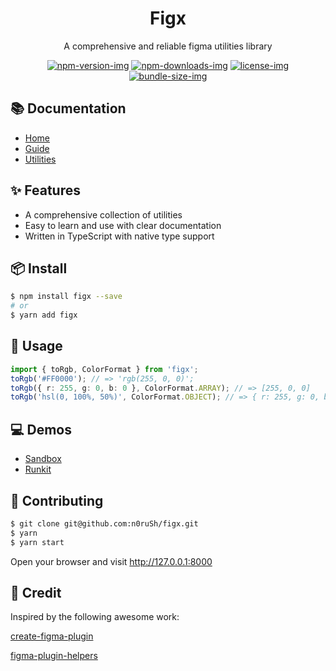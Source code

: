 <div align="center">
  <h1>Figx</h1>
</div>

<div align="center">

A comprehensive and reliable figma utilities library

[![npm-version-img]][npm-link] [![npm-downloads-img]][npm-link] [![license-img]][license-link] [![bundle-size-img]](https://bundlephobia.com/result?p=figx)

[npm-link]: https://www.npmjs.com/package/figx
[npm-version-img]: https://img.shields.io/npm/v/figx.svg?style=flat
[npm-downloads-img]: https://img.shields.io/npm/dm/figx.svg?style=flat
[license-img]: https://img.shields.io/badge/license-MIT-blue.svg
[license-link]: https://github.com/n0ruSh/figx/blob/main/LICENSE
[bundle-size-img]: https://img.shields.io/bundlephobia/minzip/figx?cacheSeconds=1800

</div>

## 📚 Documentation

- [Home](https://figx.cool)
- [Guide](https://figx.cool/guide)
- [Utilities](https://figx.cool/utilities)

## ✨ Features

- A comprehensive collection of utilities
- Easy to learn and use with clear documentation
- Written in TypeScript with native type support

## 📦 Install

```bash
$ npm install figx --save
# or
$ yarn add figx
```

## 🔨 Usage

```ts
import { toRgb, ColorFormat } from 'figx';
toRgb('#FF0000'); // => 'rgb(255, 0, 0)';
toRgb({ r: 255, g: 0, b: 0 }, ColorFormat.ARRAY); // => [255, 0, 0]
toRgb('hsl(0, 100%, 50%)', ColorFormat.OBJECT); // => { r: 255, g: 0, b: 0 }
```

## 💻 Demos

- [Sandbox][sandbox-link]
- [Runkit][runkit-link]

[sandbox-link]: https://codesandbox.io/s/demo-316l9?file=/src/index.js
[runkit-link]: https://runkit.com/n0rush/61d919edcdc69d0008742627

## 🤝 Contributing

```bash
$ git clone git@github.com:n0ruSh/figx.git
$ yarn
$ yarn start
```

Open your browser and visit http://127.0.0.1:8000

## 🙏 Credit

Inspired by the following awesome work:

[create-figma-plugin](https://github.com/yuanqing/create-figma-plugin)

[figma-plugin-helpers](https://github.com/figma-plugin-helper-functions/figma-plugin-helpers)
